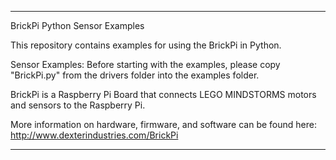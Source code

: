 ***********************************************************
BrickPi Python Sensor Examples

This repository contains examples for using the BrickPi in Python.

Sensor Examples: Before starting with the examples, please copy "BrickPi.py" from the drivers folder into the examples folder.

BrickPi is a Raspberry Pi Board that connects LEGO MINDSTORMS motors and sensors to the Raspberry Pi.

More information on hardware, firmware, and software can be found here:  http://www.dexterindustries.com/BrickPi

*****************************************************************************************************************

